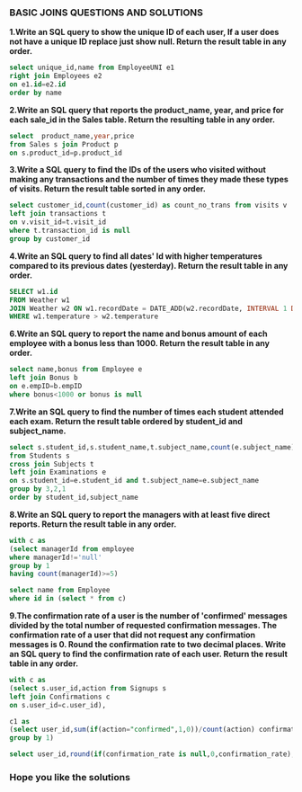 ### BASIC JOINS QUESTIONS AND SOLUTIONS

**1.Write an SQL query to show the unique ID of each user, If a user does not have a unique ID replace just show null.
Return the result table in any order.**
```sql
select unique_id,name from EmployeeUNI e1
right join Employees e2
on e1.id=e2.id
order by name
```

**2.Write an SQL query that reports the product_name, year, and price for each sale_id in the Sales table.
Return the resulting table in any order.**
```sql
select  product_name,year,price
from Sales s join Product p
on s.product_id=p.product_id
```

**3.Write a SQL query to find the IDs of the users who visited without making any transactions and the number of times they made these types of visits.
Return the result table sorted in any order.**
```sql
select customer_id,count(customer_id) as count_no_trans from visits v
left join transactions t
on v.visit_id=t.visit_id
where t.transaction_id is null
group by customer_id
```

**4.Write an SQL query to find all dates' Id with higher temperatures compared to its previous dates (yesterday).
Return the result table in any order.**
```sql
SELECT w1.id
FROM Weather w1
JOIN Weather w2 ON w1.recordDate = DATE_ADD(w2.recordDate, INTERVAL 1 DAY)
WHERE w1.temperature > w2.temperature
```

**6.Write an SQL query to report the name and bonus amount of each employee with a bonus less than 1000.
Return the result table in any order.**
```sql
select name,bonus from Employee e
left join Bonus b
on e.empID=b.empID
where bonus<1000 or bonus is null
```

**7.Write an SQL query to find the number of times each student attended each exam.
Return the result table ordered by student_id and subject_name.**
```sql
select s.student_id,s.student_name,t.subject_name,count(e.subject_name) attended_exams
from Students s
cross join Subjects t
left join Examinations e
on s.student_id=e.student_id and t.subject_name=e.subject_name
group by 3,2,1
order by student_id,subject_name
```

**8.Write an SQL query to report the managers with at least five direct reports.
Return the result table in any order.**
```sql
with c as 
(select managerId from employee
where managerId!='null'
group by 1
having count(managerId)>=5)

select name from Employee
where id in (select * from c)
```

**9.The confirmation rate of a user is the number of 'confirmed' messages divided by the total number of requested confirmation messages. The confirmation rate of a user that did not request any confirmation messages is 0. Round the confirmation rate to two decimal places.
Write an SQL query to find the confirmation rate of each user.
Return the result table in any order.**
```sql
with c as
(select s.user_id,action from Signups s
left join Confirmations c
on s.user_id=c.user_id),

c1 as
(select user_id,sum(if(action="confirmed",1,0))/count(action) confirmation_rate  from c
group by 1)

select user_id,round(if(confirmation_rate is null,0,confirmation_rate),2) confirmation_rate  from c1
```
### Hope you like the solutions
